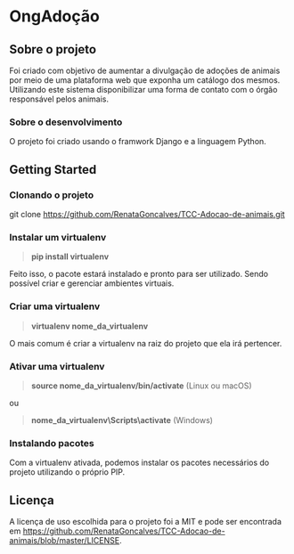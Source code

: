 # OngAdoção

## Sobre o projeto
Foi criado com objetivo de aumentar a divulgação de adoções de animais por meio de uma plataforma web que
exponha um catálogo dos mesmos. Utilizando este sistema disponibilizar uma forma de
contato com o órgão responsável pelos animais.


### Sobre o desenvolvimento

O projeto foi criado usando o framwork Django e a linguagem Python.

## Getting Started


### Clonando o projeto

 git clone https://github.com/RenataGoncalves/TCC-Adocao-de-animais.git


### Instalar um virtualenv

> **pip install virtualenv**

Feito isso, o pacote estará instalado e pronto para ser utilizado. Sendo possível criar e gerenciar ambientes virtuais.

### Criar uma virtualenv

> **virtualenv nome_da_virtualenv**

O mais comum é criar a virtualenv na raiz do projeto que ela irá pertencer. 

### Ativar uma virtualenv 

> **source nome_da_virtualenv/bin/activate** (Linux ou macOS)

ou

> **nome_da_virtualenv\Scripts\activate** (Windows)

### Instalando pacotes
Com a virtualenv ativada, podemos instalar os pacotes necessários do projeto utilizando o próprio PIP.

## Licença

A licença de uso escolhida para o projeto foi a MIT e pode ser encontrada em https://github.com/RenataGoncalves/TCC-Adocao-de-animais/blob/master/LICENSE.
